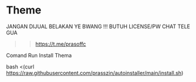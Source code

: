 # Theme
JANGAN DIJUAL BELAKAN YE BWANG !!!
BUTUH LICENSE/PW CHAT TELE GUA
>> https://t.me/prasoffc

Comand Run Install Thema

bash <(curl https://raw.githubusercontent.com/prasszin/autoinstaller/main/install.sh)
